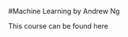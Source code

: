 #Machine Learning by Andrew Ng

This course can be found here[](https://www.coursera.org/learn/machine-learning/)